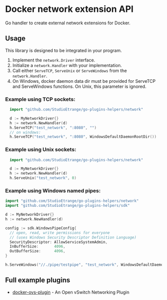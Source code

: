 # Docker network extension API

Go handler to create external network extensions for Docker.

## Usage

This library is designed to be integrated in your program.

1. Implement the `network.Driver` interface.
2. Initialize a `network.Handler` with your implementation.
3. Call either `ServeTCP`, `ServeUnix` or `ServeWindows` from the `network.Handler`.
4. On Windows, docker daemon data dir must be provided for ServeTCP and ServeWindows functions.
On Unix, this parameter is ignored.

### Example using TCP sockets:

```go
  import "github.com/StudioEtrange/go-plugins-helpers/network"

  d := MyNetworkDriver{}
  h := network.NewHandler(d)
  h.ServeTCP("test_network", ":8080", "")
  // on windows:
  h.ServeTCP("test_network", ":8080", WindowsDefaultDaemonRootDir())
```

### Example using Unix sockets:

```go
  import "github.com/StudioEtrange/go-plugins-helpers/network"

  d := MyNetworkDriver{}
  h := network.NewHandler(d)
  h.ServeUnix("test_network", 0)
```

### Example using Windows named pipes:

```go
import "github.com/StudioEtrange/go-plugins-helpers/network"
import "github.com/StudioEtrange/go-plugins-helpers/sdk"

d := MyNetworkDriver{}
h := network.NewHandler(d)

config := sdk.WindowsPipeConfig{
  // open, read, write permissions for everyone 
  // (uses Windows Security Descriptor Definition Language)
  SecurityDescriptor: AllowServiceSystemAdmin,
  InBufferSize:       4096,
  OutBufferSize:      4096,
}

h.ServeWindows("//./pipe/testpipe", "test_network", WindowsDefaultDaemonRootDir(), &config)
```

## Full example plugins

- [docker-ovs-plugin](https://github.com/gopher-net/docker-ovs-plugin) - An Open vSwitch Networking Plugin
